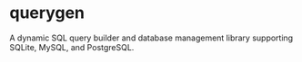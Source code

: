# querygen
A dynamic SQL query builder and database management library supporting SQLite, MySQL, and PostgreSQL.
